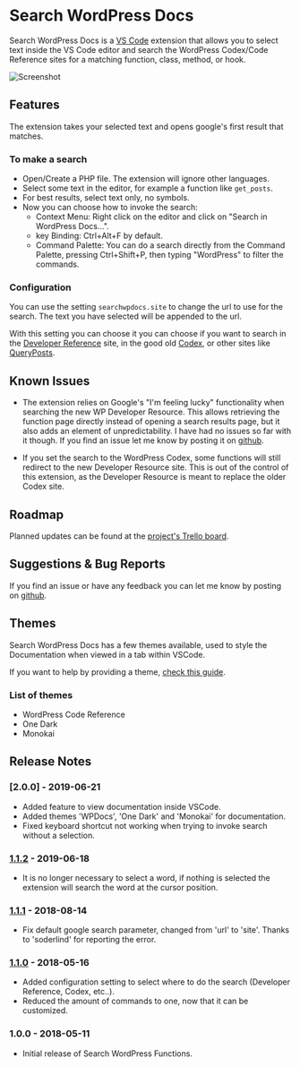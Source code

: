 # Search WordPress Docs

Search WordPress Docs is a [VS Code](https://code.visualstudio.com/) extension that allows you to select text inside the VS Code editor and search the WordPress Codex/Code Reference sites for a matching function, class, method, or hook.

![Screenshot](https://github.com/yogensia/VSCodeSearchWPDocs/raw/master/images/screenshot-1.png)

## Features

The extension takes your selected text and opens google's first result that matches.

### To make a search

- Open/Create a PHP file. The extension will ignore other languages.
- Select some text in the editor, for example a function like `get_posts`.
- For best results, select text only, no symbols.
- Now you can choose how to invoke the search:
  - Context Menu: Right click on the editor and click on "Search in WordPress Docs...".
  - key Binding: Ctrl+Alt+F by default.
  - Command Palette: You can do a search directly from the Command Palette, pressing Ctrl+Shift+P, then typing "WordPress" to filter the commands.

### Configuration

You can use the setting `searchwpdocs.site` to change the url to use for the search. The text you have selected will be appended to the url.

With this setting you can choose it you can choose if you want to search in the [Developer Reference](https://developer.wordpress.org/reference/) site, in the good old [Codex](https://codex.wordpress.org/), or other sites like [QueryPosts](https://queryposts.com/).

## Known Issues

- The extension relies on Google's "I'm feeling lucky" functionality when searching the new WP Developer Resource. This allows retrieving the function page directly instead of opening a search results page, but it also adds an element of unpredictability. I have had no issues so far with it though. If you find an issue let me know by posting it on [github](https://github.com/yogensia/VSCodeSearchWPDocs/issues).

- If you set the search to the WordPress Codex, some functions will still redirect to the new Developer Resource site. This is out of the control of this extension, as the Developer Resource is meant to replace the older Codex site.

## Roadmap

Planned updates can be found at the [project's Trello board](https://trello.com/b/GAayqIox/searchwpdocs).

## Suggestions & Bug Reports

If you find an issue or have any feedback you can let me know by posting on [github](https://github.com/yogensia/VSCodeSearchWPDocs/issues).

## Themes

Search WordPress Docs has a few themes available, used to style the Documentation when viewed in a tab within VSCode.

If you want to help by providing a theme, [check this guide](https://github.com/yogensia/VSCodeSearchWPDocs/blob/master/THEMES-HOW-TO.md).

### List of themes

- WordPress Code Reference
- One Dark
- Monokai

## Release Notes

### [2.0.0] - 2019-06-21

- Added feature to view documentation inside VSCode.
- Added themes 'WPDocs', 'One Dark' and 'Monokai' for documentation.
- Fixed keyboard shortcut not working when trying to invoke search without a selection.

### [1.1.2] - 2019-06-18

- It is no longer necessary to select a word, if nothing is selected the extension will search the word at the cursor position.

### [1.1.1] - 2018-08-14

- Fix default google search parameter, changed from 'url' to 'site'. Thanks to 'soderlind' for reporting the error.

### [1.1.0] - 2018-05-16

- Added configuration setting to select where to do the search (Developer Reference, Codex, etc..).
- Reduced the amount of commands to one, now that it can be customized.

### 1.0.0 - 2018-05-11

- Initial release of Search WordPress Functions.

[1.1.2]: https://github.com/yogensia/VSCodeSearchWPDocs/compare/v1.1.1...v1.1.2
[1.1.1]: https://github.com/yogensia/VSCodeSearchWPDocs/compare/v1.1.0...v1.1.1
[1.1.0]: https://github.com/yogensia/VSCodeSearchWPDocs/compare/v1.0.0...v1.1.0